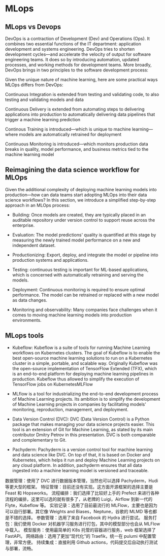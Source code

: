 # MLops

## MLops vs Devops

DevOps is a contraction of Development (Dev) and Operations (Ops). It combines two essential functions of the IT department: application development and systems engineering.  DevOps tries to shorten development cycles—and accelerate the velocity of output for software engineering teams. It does so by introducing automation, updated processes, and working methods for development teams. More broadly, DevOps brings in two principles to the software development process:

Given the unique nature of machine learning, here are some practical ways MLOps differs from DevOps: 

Continuous Integration is extended from testing and validating code, to also testing and validating models and data

Continuous Delivery is extended from automating steps to delivering applications into production to automatically delivering data pipelines that trigger a machine learning prediction

Continous Training is introduced—which is unique to machine learning—where models are automatically retrained for deployment

Continuous Monitoring is introduced—which monitors production data breaks in quality, model performance, and business metrics tied to the machine learning model


## Reimagining the data science workflow for MLOps

Given the additional complexity of deploying machine learning models into production—how can data teams start adopting MLOps into their data science workflows? In this section, we introduce a simplified step-by-step approach in an MLOps process:   

- Building: Once models are created, they are typically placed in an auditable repository under version control to support reuse across the enterprise.

- Evaluation: The model predictions' quality is quantified at this stage by measuring the newly trained model performance on a new and independent dataset.

- Productionizing: Export, deploy, and integrate the model or pipeline into production systems and applications.

- Testing: continuous testing is important for ML-based applications, which is concerned with automatically retraining and serving the models.

- Deployment: Continuous monitoring is required to ensure optimal performance. The model can be retrained or replaced with a new model as data changes.

- Monitoring and observability: Many companies face challenges when it comes to moving machine learning models into production environments.

## MLops tools

- Kubeflow: Kubeflow is a suite of tools for running Machine Learning workflows on Kubernetes clusters. The goal of Kubeflow is to enable the best open-source machine learning solutions to run on a Kubernetes cluster in a simple, portable, and scalable way. Originally Kubeflow was the open-source implementation of TensorFlow Extended (TFX), which is an end-to-end platform for deploying machine learning pipelines in production. Kubeflow thus allowed to simplify the execution of TensorFlow jobs on KubernetesMLFlow

- MLflow is a tool for industrializing the end-to-end development process of Machine Learning projects. Its ambition is to simplify the development of Machine Learning projects in companies by facilitating models' monitoring, reproduction, management, and deployment.

- Data Version Control (DVC): DVC (Data Version Control) is a Python package that makes managing your data science projects easier. This tool is an extension of Git for Machine Learning, as stated by its main contributor Dmitry Petrov in this presentation. DVC is both comparable and complementary to Git.

- Pachyderm: Pachyderm is a version control tool for machine learning and data science like DVC. On top of that, it is based on Docker and Kubernetes, which helps it run and deploy Machine Learning projects on any cloud platform. In addition, pachyderm ensures that all data ingested into a machine learning model is versioned and traceable.

数据管理：使用了 DVC 进行数据版本管理，当然也可以选择 Pachyderm，Hudi 等更大型的框架。
特征管理：目前还没有实现。这方面开源框架的选择主要是 Feast 和 Hopsworks。
流程编排：我们选择了比较好上手的 Prefect 来进行各种流程的编排，这里可以选的就有很多了，从老牌的 Luigi，Airflow 到新一代的 Flyte，Kubeflow 等。
实验记录：选用了目前最流行的 MLFlow，主要也是因为可以自行部署。其它像 Weights and Biases，Neptune，谷歌的 MLMD 等也都是不错的选择。
参数管理：选用了来自 Facebook 的 Hydra 进行尝试。
服务打包：我们使用 Docker 对机器学习服务进行打包，其中的模型部分也会从 MLFlow 中载入。
模型服务：使用最简单的 K8s 托管的容器进行服务，web 框架选择了 FastAPI。
网络路由：选用了更加“现代化”的 Traefik，统一在 pulumi 中配置管理，非常方便。
持续集成：直接利用 Github actions，代码提交后自动执行测试与部署，流畅。
